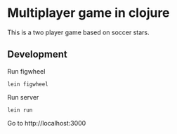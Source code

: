 # Multiplayer game in clojure

This is a two player game based on soccer stars.

## Development
Run figwheel

    lein figwheel

Run server

    lein run
    
Go to http://localhost:3000